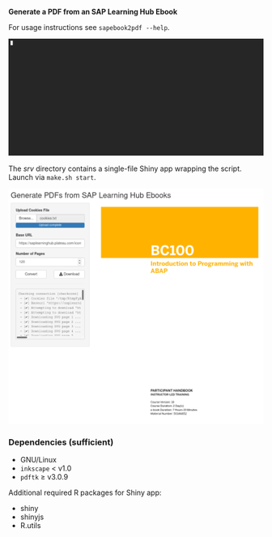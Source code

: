 **Generate a PDF from an SAP Learning Hub Ebook**

For usage instructions see `sapebook2pdf --help`.

![](demo.gif)

The *srv* directory contains a single-file Shiny app wrapping the script.
Launch via `make.sh start`.

![](shiny.png)

### Dependencies (sufficient)

 + GNU/Linux
 + `inkscape` < v1.0
 + `pdftk` ≥ v3.0.9

Additional required R packages for Shiny app:

 + shiny
 + shinyjs
 + R.utils
